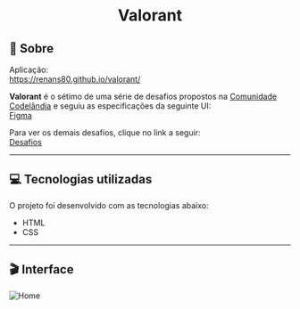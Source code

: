 # <div align="center">Valorant</div>

## 📃 Sobre
Aplicação: <br>
<https://renans80.github.io/valorant/>

**Valorant** é o sétimo de uma série de desafios propostos na [Comunidade Codelândia](https://discord.gg/QevDJqCzaY) e seguiu as especificações da seguinte UI: <br>
[Figma](https://www.figma.com/file/Yb9IBH56g7T1hdIyZ3BMNO/Desafios---Codel%C3%A2ndia?type=design&node-id=10048-2&mode=design)

Para ver os demais desafios, clique no link a seguir: <br>
[Desafios](https://renans80.github.io/desafios-codelandia/)

---

## 💻 Tecnologias utilizadas 
O projeto foi desenvolvido com as tecnologias abaixo: <br>

* HTML
* CSS


---

## 🎬 Interface
![Home](https://ik.imagekit.io/zqxyh6u3ylz/Valorant/desafio7_yhd9rGSOB.jpg?updatedAt=1703786446477)



